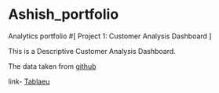 # Ashish_portfolio
Analytics portfolio
#[ Project 1: Customer Analysis Dashboard ]

This is a Descriptive Customer Analysis Dashboard.

The data taken from [github](https://github.com/stanley-george-joseph/Customer-Analysis-Tableau)

link- [Tablaeu](https://public.tableau.com/app/profile/ashish.kumar7751/viz/CustomerAnalysis_16844368151170/Dashboard1)
